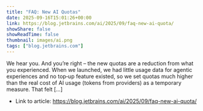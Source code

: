 ```yaml
---
title: "FAQ: New AI Quotas"
date: 2025-09-16T15:01:26+00:00
link: https://blog.jetbrains.com/ai/2025/09/faq-new-ai-quota/
showShare: false
showReadTime: false
thumbnail: images/ai.png
tags: ["blog.jetbrains.com"]
---
```

We hear you. And you’re right – the new quotas are a reduction from what you experienced. When we launched, we had little usage data for agentic experiences and no top‑up feature existed, so we set quotas much higher than the real cost of AI usage (tokens from providers) as a temporary measure. That felt […]

- Link to article: https://blog.jetbrains.com/ai/2025/09/faq-new-ai-quota/